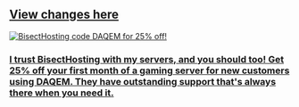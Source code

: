 ## [View changes here](https://github.com/DAQEM/ArcLib/releases)

[![BisectHosting code DAQEM for 25% off!](https://www.bisecthosting.com/partners/custom-banners/bb6b0cc7-75a1-4002-9257-561d8df48142.webp)](https://bisecthosting.com/DAQEM?r=TinyMobFarm+Changelog)

### [I trust BisectHosting with my servers, and you should too! Get 25% off your first month of a gaming server for new customers using DAQEM. They have outstanding support that's always there when you need it.](https://bisecthosting.com/DAQEM?r=TinyMobFarm+Changelog)
